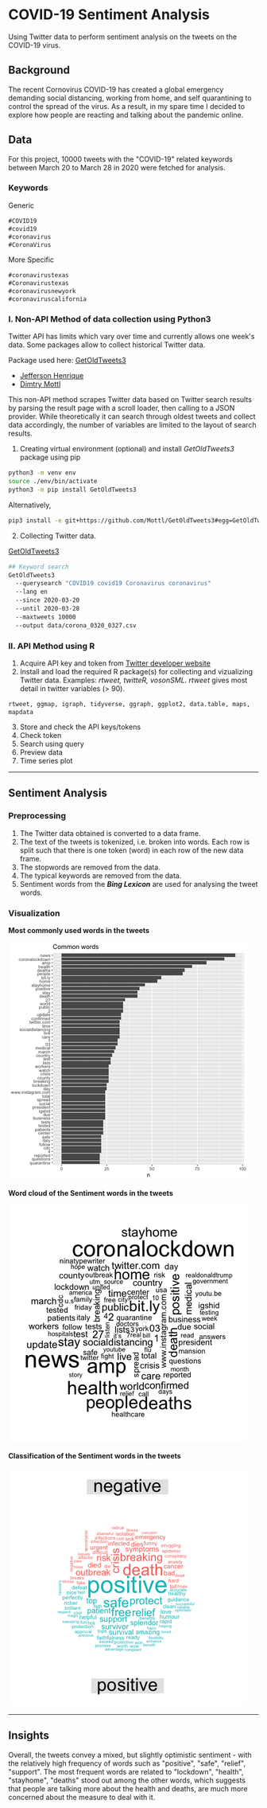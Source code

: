 # COVID-19 Sentiment Analysis

Using Twitter data to perform sentiment analysis on the tweets on the COVID-19 virus.

## Background

The recent Cornovirus COVID-19 has created a global emergency demanding social distancing, working from home, and self quarantining to control the spread of the virus. As a result, in my spare time I decided to explore how people are reacting and talking about the pandemic online.

## Data

For this project, 10000 tweets with the "COVID-19" related keywords between March 20 to March 28 in 2020 were fetched for analysis.

### Keywords

Generic
```
#COVID19
#covid19
#coronavirus
#CoronaVirus
```

More Specific
```
#coronavirustexas
#Coronavirustexas
#coronavirusnewyork
#coronaviruscalifornia
```

### I. Non-API Method of data collection using Python3

Twitter API has limits which vary over time and currently allows one week's data. Some packages allow to collect historical Twitter data. 

Package used here: [GetOldTweets3](https://pypi.org/project/GetOldTweets3/) 
* [Jefferson Henrique](https://github.com/Jefferson-Henrique/GetOldTweets-python)
* [Dimtry Mottl](https://github.com/Mottl/GetOldTweets3) 

This non-API method scrapes Twitter data based on Twitter search results by parsing the result page with a scroll loader, then calling to a JSON provider. While theoretically it can search through oldest tweets and collect data accordingly, the number of variables are limited to the layout of search results.

1. Creating virtual environment (optional) and install *GetOldTweets3* package using pip
```bash
python3 -m venv env
source ./env/bin/activate 
python3 -m pip install GetOldTweets3
```

Alternatively, 
```bash
pip3 install -e git+https://github.com/Mottl/GetOldTweets3#egg=GetOldTweets3
```

2. Collecting Twitter data.

[GetOldTweets3](https://github.com/Mottl/GetOldTweets3)

```bash
## Keyword search
GetOldTweets3 
  --querysearch "COVID19 covid19 Coronavirus coronavirus" 
  --lang en 
  --since 2020-03-20 
  --until 2020-03-28
  --maxtweets 10000 
  --output data/corona_0320_0327.csv
```

### II. API Method using R

1. Acquire API key and token from [Twitter developer website](https://dev.twitter.com) 
2. Install and load the required R package(s) for collecting and vizualizing Twitter data. Examples: *rtweet, twitteR, vosonSML*. *rtweet* gives most detail in twitter variables (> 90). 
```
rtweet, ggmap, igraph, tidyverse, ggraph, ggplot2, data.table, maps, mapdata
```
3. Store and check the API keys/tokens
4. Check token
5. Search using query
6. Preview data
7. Time series plot

---

## Sentiment Analysis

### Preprocessing

1. The Twitter data obtained is converted to a data frame.
2. The text of the tweets is tokenized, i.e. broken into words. Each row is split such that there is one token (word) in each row of the new data frame.
3. The stopwords are removed from the data.
4. The typical keywords are removed from the data.
5. Sentiment words from the ***Bing Lexicon*** are used for analysing the tweet words.

### Visualization

**Most commonly used words in the tweets**

![common_words](common_words.png)

**Word cloud of the Sentiment words in the tweets**

![sentiment_words](sentiment_words.png)

**Classification of the Sentiment words in the tweets**

![sentiment_words_class](sentiment_words_class.png)

---

## Insights

Overall, the tweets convey a mixed, but slightly optimistic sentiment - with the relatively high frequency of words such as "positive", "safe", "relief", "support".
The most frequent words are related to "lockdown", "health", "stayhome", "deaths" stood out among the other words, which suggests that people are talking more about the health and deaths, are much more concerned about the measure to deal with it.
